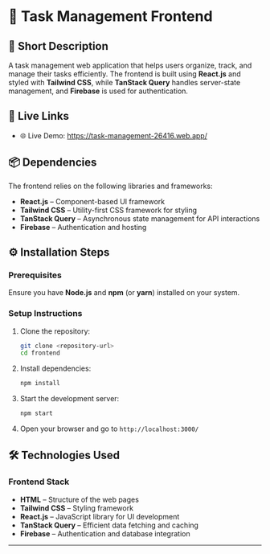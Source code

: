 
# 📝 Task Management Frontend  

## 🚀 Short Description  
A task management web application that helps users organize, track, and manage their tasks efficiently. The frontend is built using **React.js** and styled with **Tailwind CSS**, while **TanStack Query** handles server-state management, and **Firebase** is used for authentication.  

## 🔗 Live Links  
- 🌐 Live Demo: https://task-management-26416.web.app/ 

## 📦 Dependencies  
The frontend relies on the following libraries and frameworks:  

- **React.js** – Component-based UI framework  
- **Tailwind CSS** – Utility-first CSS framework for styling  
- **TanStack Query** – Asynchronous state management for API interactions  
- **Firebase** – Authentication and hosting  

## ⚙️ Installation Steps  

### Prerequisites  
Ensure you have **Node.js** and **npm** (or **yarn**) installed on your system.  

### Setup Instructions  
1. Clone the repository:  
   ```bash
   git clone <repository-url>
   cd frontend
   ```
2. Install dependencies:  
   ```bash
   npm install
   ```
3. Start the development server:  
   ```bash
   npm start
   ```
4. Open your browser and go to `http://localhost:3000/`  

## 🛠 Technologies Used  

### Frontend Stack  
- **HTML** – Structure of the web pages  
- **Tailwind CSS** – Styling framework  
- **React.js** – JavaScript library for UI development  
- **TanStack Query** – Efficient data fetching and caching  
- **Firebase** – Authentication and database integration  

---


